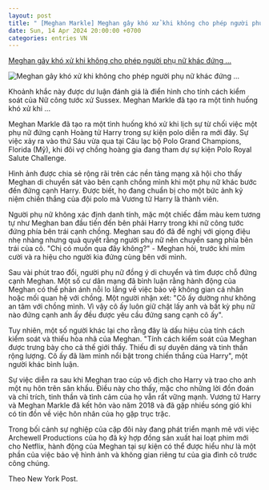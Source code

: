 ```yaml
---
layout: post
title: " [Meghan Markle] Meghan gây khó xử khi không cho phép người phụ nữ khác đứng ..."
date: Sun, 14 Apr 2024 20:00:00 +0700
categories: entries VN
---
```

[Meghan gây khó xử khi không cho phép người phụ nữ khác đứng ...](https://afamily.vn/dang-sau-nu-hon-dep-tua-phim-meghan-gay-kho-xu-khi-khong-cho-phep-nguoi-phu-nu-khac-dung-canh-harry-20240414193420224.chn)

![Meghan gây khó xử khi không cho phép người phụ nữ khác đứng ...](https://afamilycdn.com/zoom/600_315/150157425591193600/2024/4/14/avatar1713097920114-17130979211741728750380-0-0-670-1280-crop-1713097952669494180600.png)

Khoảnh khắc này được dư luận đánh giá là điển hình cho tính cách kiểm soát của Nữ công tước xứ Sussex. Meghan Markle đã tạo ra một tình huống khó xử khi ...

Meghan Markle đã tạo ra một tình huống khó xử khi lịch sự từ chối việc một phụ nữ đứng cạnh Hoàng tử Harry trong sự kiện polo diễn ra mới đây. Sự việc xảy ra vào thứ Sáu vừa qua tại Câu lạc bộ Polo Grand Champions, Florida (Mỹ), khi đôi vợ chồng hoàng gia đang tham dự sự kiện Polo Royal Salute Challenge.

Hình ảnh được chia sẻ rộng rãi trên các nền tảng mạng xã hội cho thấy Meghan di chuyển sát vào bên cạnh chồng mình khi một phụ nữ khác bước đến đứng cạnh Harry. Được biết, họ đang chuẩn bị cho một bức ảnh kỷ niệm chiến thắng của đội polo mà Vương tử Harry là thành viên.

Người phụ nữ không xác định danh tính, mặc một chiếc đầm màu kem tương tự như Meghan ban đầu tiến đến bên phải Harry trong khi nữ công tước đứng phía bên trái cạnh chồng. Meghan sau đó đã đề nghị với giọng điệu nhẹ nhàng nhưng quả quyết rằng người phụ nữ nên chuyển sang phía bên trái của cô. "Chị có muốn qua đây không?" - Meghan hỏi, trước khi mỉm cười và ra hiệu cho người kia đứng cùng bên với mình.

Sau vài phút trao đổi, người phụ nữ đồng ý di chuyển và tìm được chỗ đứng cạnh Meghan. Một số cư dân mạng đã bình luận rằng hành động của Meghan có thể phản ánh nỗi lo lắng về việc bảo vệ không gian cá nhân hoặc mối quan hệ với chồng. Một người nhận xét: "Cô ấy dường như không an tâm với chồng mình. Vì vậy cô ấy luôn giữ chặt lấy anh và bất kỳ phụ nữ nào đứng cạnh anh ấy đều được yêu cầu đứng sang cạnh cô ấy".

Tuy nhiên, một số người khác lại cho rằng đây là dấu hiệu của tính cách kiểm soát và thiếu hòa nhã của Meghan. "Tính cách kiểm soát của Meghan được trưng bày cho cả thế giới thấy. Thiếu đi sự duyên dáng và tinh thần rộng lượng. Cô ấy đã làm mình nổi bật trong chiến thắng của Harry", một người khác bình luận.

Sự việc diễn ra sau khi Meghan trao cúp vô địch cho Harry và trao cho anh một nụ hôn trên sân khấu. Điều này cho thấy, mặc cho những lời đồn đoán và chỉ trích, tinh thần và tình cảm của họ vẫn rất vững mạnh. Vương tử Harry và Meghan Markle đã kết hôn vào năm 2018 và đã gặp nhiều sóng gió khi có tin đồn về việc hôn nhân của họ gặp trục trặc.

Trong bối cảnh sự nghiệp của cặp đôi này đang phát triển mạnh mẽ với việc Archewell Productions của họ đã ký hợp đồng sản xuất hai loạt phim mới cho Netflix, hành động của Meghan tại sự kiện có thể được hiểu như là một phần của việc bảo vệ hình ảnh và không gian riêng tư của gia đình cô trước công chúng.

Theo New York Post.

